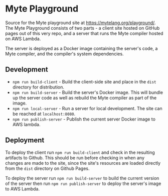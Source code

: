 # Myte Playground

Source for the Myte playground site at https://mytelang.org/playground/. The Myte Playground consists of two parts - a client site hosted on GitHub pages out of this very repo, and a server that runs the Myte compiler hosted on AWS Lambda.

The server is deployed as a Docker image containing the server's code, a Myte compiler, and the compiler's system dependencies.

## Development

- `npm run build-client` - Build the client-side site and place in the `dist` directory for distribution.
- `npm run build-server` - Build the server's Docker image. This will bundle up the server code as well as rebuild the Myte compiler as part of the image.
- `npm run local-server` - Run a server for local development. The site can be reached at `localhost:8080`.
- `npm run publish-server` - Publish the current server Docker image to AWS lambda.

## Deployment

To deploy the client run `npm run build-client` and check in the resulting artifacts to Github. This should be run before checking in when any changes are made to the site, since the site's resources are loaded directly from the `dist` directory on Github Pages.

To deploy the server run `npm run build-server` to build the current version of the server then run `npm run publish-server` to deploy the server's image to AWS Lambda.